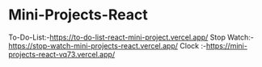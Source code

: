 # Mini-Projects-React

To-Do-List:-https://to-do-list-react-mini-project.vercel.app/
Stop Watch:-https://stop-watch-mini-projects-react.vercel.app/
Clock :-https://mini-projects-react-vq73.vercel.app/
